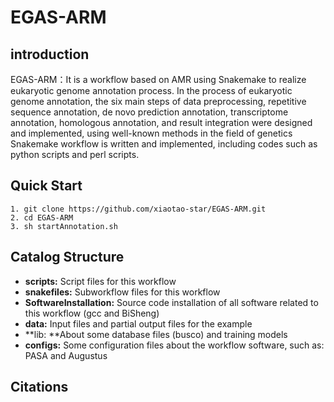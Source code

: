 # EGAS-ARM
## introduction

EGAS-ARM：It is a workflow based on AMR using Snakemake to realize eukaryotic genome annotation process. In the process of eukaryotic genome annotation, the six main steps of data preprocessing, repetitive sequence annotation, de novo prediction annotation, transcriptome annotation, homologous annotation, and result integration were designed and implemented, using well-known methods in the field of genetics Snakemake workflow is written and implemented, including codes such as python scripts and perl scripts.

## Quick Start

```
1. git clone https://github.com/xiaotao-star/EGAS-ARM.git
2. cd EGAS-ARM
3. sh startAnnotation.sh 
```

## Catalog  Structure

- **scripts:**  Script files for this workflow
- **snakefiles:** Subworkflow files for this workflow
- **SoftwareInstallation:** Source code installation of all software related to this workflow (gcc and BiSheng)
- **data:** Input files and partial output files for the example
- **lib: **About some database files (busco) and training models
- **configs:** Some configuration files about the workflow software, such as: PASA and Augustus

## Citations



